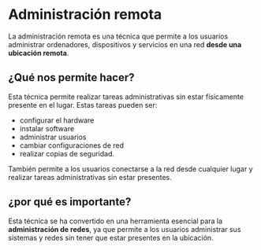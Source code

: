 # Administración remota

La administración remota es una técnica que permite a los usuarios administrar ordenadores, dispositivos y servicios en una red **desde una ubicación remota**. 

## ¿Qué nos permite hacer?

Esta técnica permite realizar tareas administrativas sin estar físicamente presente en el lugar. Estas tareas pueden ser:

- configurar el hardware
- instalar software
- administrar usuarios
- cambiar configuraciones de red
- realizar copias de seguridad. 

También permite a los usuarios conectarse a la red desde cualquier lugar y realizar tareas administrativas sin estar presentes. 

## ¿por qué es importante?

Esta técnica se ha convertido en una herramienta esencial para la **administración de redes**, ya que permite a los usuarios administrar sus sistemas y redes sin tener que estar presentes en la ubicación.


